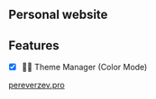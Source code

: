 ## Personal website

## Features
- [X] 🌚🌝️ Theme Manager (Color Mode)


[pereverzev.pro](https://pereverzev.pro)

